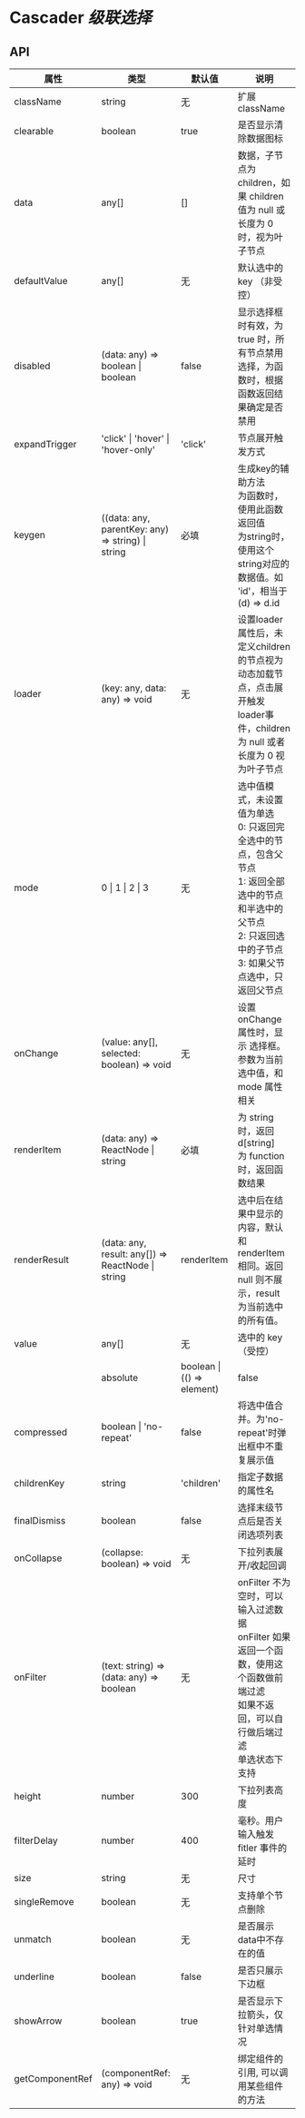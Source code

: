 # Cascader *级联选择*

<example />

## API

| 属性 | 类型 | 默认值 | 说明 |
| --- | --- | --- | --- |
| className | string | 无 | 扩展className |
| clearable | boolean | true | 是否显示清除数据图标 |
| data | any[] | [] | 数据，子节点为children，如果 children 值为 null 或 长度为 0 时，视为叶子节点 |
| defaultValue | any[] | 无 | 默认选中的 key （非受控） |
| disabled | (data: any) => boolean \| boolean | false | 显示选择框时有效，为 true 时，所有节点禁用选择，为函数时，根据函数返回结果确定是否禁用 |
| expandTrigger | 'click' \| 'hover' \| 'hover-only' | 'click' | 节点展开触发方式 |
| keygen | ((data: any, parentKey: any) => string) \| string  | 必填 | 生成key的辅助方法<br />为函数时，使用此函数返回值<br />为string时，使用这个string对应的数据值。如 'id'，相当于 (d) => d.id |
| loader | (key: any, data: any) => void | 无 | 设置loader属性后，未定义children的节点视为动态加载节点，点击展开触发 loader事件，children 为 null 或者长度为 0 视为叶子节点 |
| mode | 0 \| 1 \| 2 \| 3 | 无 | 选中值模式，未设置值为单选<br />0: 只返回完全选中的节点，包含父节点<br />1: 返回全部选中的节点和半选中的父节点<br />2: 只返回选中的子节点<br />3: 如果父节点选中，只返回父节点 |
| onChange | (value: any[], selected: boolean) => void | 无 | 设置 onChange 属性时，显示 选择框。参数为当前选中值，和 mode 属性相关 |
| renderItem | (data: any) => ReactNode \| string | 必填 | 为 string 时，返回 d\[string]<br />为 function 时，返回函数结果 |
| renderResult | (data: any, result: any[]) => ReactNode \| string | renderItem | 选中后在结果中显示的内容，默认和 renderItem 相同。返回 null 则不展示，result 为当前选中的所有值。 |
| value | any[] | 无 | 选中的 key （受控） |
| | absolute | boolean \| (() => element) | false | 为 true 时，选项弹出层在 BODY 下独立 render， 为函数时 选项弹出层在函数返回的 DOM 下render  |
| compressed | boolean \| 'no-repeat' | false | 将选中值合并。为'no-repeat'时弹出框中不重复展示值 |
| childrenKey | string | 'children' | 指定子数据的属性名 |
| finalDismiss | boolean | false | 选择末级节点后是否关闭选项列表 |
| onCollapse | (collapse: boolean) => void | 无 | 下拉列表展开/收起回调 |
| onFilter | (text: string) => (data: any) => boolean | 无 | onFilter 不为空时，可以输入过滤数据<br />onFilter 如果返回一个函数，使用这个函数做前端过滤<br />如果不返回，可以自行做后端过滤<br />单选状态下支持 |
| height | number | 300 | 下拉列表高度 |
| filterDelay | number | 400 | 毫秒。用户输入触发 fitler 事件的延时 |
| size | string | 无 | 尺寸 |
| singleRemove | boolean | 无 | 支持单个节点删除 |
| unmatch | boolean | 无 | 是否展示data中不存在的值 |
| underline | boolean | false | 是否只展示下边框 |
| showArrow | boolean | true | 是否显示下拉箭头，仅针对单选情况 |
| getComponentRef | (componentRef: any) => void  | 无 | 绑定组件的引用, 可以调用某些组件的方法 |


